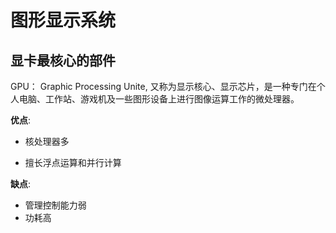 # 图形显示系统

## 显卡最核心的部件

GPU： Graphic Processing Unite, 又称为显示核心、显示芯片，是一种专门在个人电脑、工作站、游戏机及一些图形设备上进行图像运算工作的微处理器。

**优点**:

* 核处理器多

* 擅长浮点运算和并行计算

**缺点**:

* 管理控制能力弱
* 功耗高

